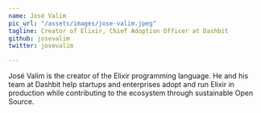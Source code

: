 ```yaml
---
name: José Valim
pic_url: "/assets/images/jose-valim.jpeg"
tagline: Creator of Elixir, Chief Adoption Officer at Dashbit
github: josevalim
twitter: josevalim

---
```

José Valim is the creator of the Elixir programming language. He and his team at Dashbit help startups and enterprises adopt and run Elixir in production while contributing to the ecosystem through sustainable Open Source.